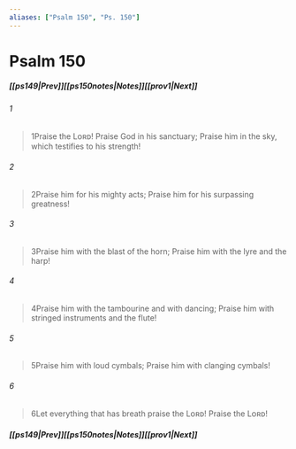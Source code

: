 ```yaml
---
aliases: ["Psalm 150", "Ps. 150"]
---
```

# Psalm 150
##### <span class=arrow-left></span>[[ps149|Prev]]<span class=navigation-separator></span>[[ps150notes|Notes]]<span class=navigation-separator></span>[[prov1|Next]]<span class=arrow-right></span>
###### 1
><span class=verse-first-poetry>1</span>Praise the Lᴏʀᴅ!
>Praise God in his sanctuary;
>Praise him in the sky, which testifies to his strength!
###### 2
><span class=verse-body-poetry>2</span>Praise him for his mighty acts;
>Praise him for his surpassing greatness!
<div class=paragraph-break></div>

###### 3
><span class=verse-first-poetry>3</span>Praise him with the blast of the horn;
>Praise him with the lyre and the harp!
###### 4
><span class=verse-body-poetry>4</span>Praise him with the tambourine and with dancing;
>Praise him with stringed instruments and the flute!
###### 5
><span class=verse-body-poetry>5</span>Praise him with loud cymbals;
>Praise him with clanging cymbals!
###### 6
><span class=verse-body-poetry>6</span>Let everything that has breath praise the Lᴏʀᴅ!
>Praise the Lᴏʀᴅ!
##### <span class=arrow-left></span>[[ps149|Prev]]<span class=navigation-separator></span>[[ps150notes|Notes]]<span class=navigation-separator></span>[[prov1|Next]]<span class=arrow-right></span>